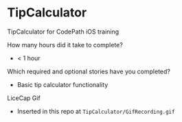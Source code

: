 # TipCalculator
TipCalculator for CodePath iOS training

How many hours did it take to complete?
* < 1 hour

Which required and optional stories have you completed?
* Basic tip calculator functionality

LiceCap Gif
* Inserted in this repo at ```TipCalculator/GifRecording.gif```

